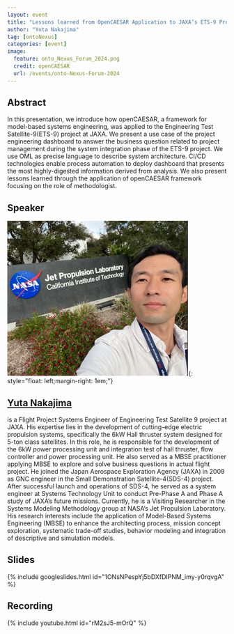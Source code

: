 ```yaml
---
layout: event
title: "Lessons learned from OpenCAESAR Application to JAXA’s ETS-9 Project"
author: "Yuta Nakajima"
tag: [ontoNexus]
categories: [event]
image:
  feature: onto_Nexus_Forum_2024.png
  credit: openCAESAR
  url: /events/onto-Nexus-Forum-2024
---
```


## Abstract

In this presentation, we introduce how openCAESAR, a framework for model-based systems engineering, was applied to the Engineering Test Satellite-9(ETS-9) project at JAXA. We present a use case of the project engineering dashboard to answer the business question related to project management during the system integration phase of the ETS-9 project. We use OML as precise language to describe system architecture. CI/CD technologies enable process automation to deploy dashboard that presents the most highly-digested information derived from analysis. We also present lessons learned through the application of openCAESAR framework focusing on the role of methodologist.

## Speaker

![Yuta Nakajima](img/Nakajima.png){: style="float: left;margin-right: 1em;"}

<h2><a href="mailto:nakajima.yuta@jaxa.jp">Yuta Nakajima</a></h2> is a Flight Project Systems Engineer of Engineering Test Satellite 9 project at JAXA. His expertise lies in the development of cutting-edge electric propulsion systems, specifically the 6kW Hall thruster system designed for 5-ton class satellites. In this role, he is responsible for the development of the 6kW power processing unit and integration test of hall thruster, flow controller and power processing unit. He also served as a MBSE practitioner applying MBSE to explore and solve business questions in actual flight project.
He joined the Japan Aerospace Exploration Agency (JAXA) in 2009 as GNC engineer in the Small Demonstration Satellite-4(SDS-4) project. After successful launch and operations of SDS-4, he served as a system engineer at Systems Technology Unit to conduct Pre-Phase A and Phase A study of JAXA’s future missions.
Currently, he is a Visiting Researcher in the Systems Modeling Methodology group at NASA’s Jet Propulsion Laboratory. His research interests include the application of Model-Based Systems Engineering (MBSE) to enhance the architecting process, mission concept exploration, systematic trade-off studies, behavior modeling and integration of descriptive and simulation models.

## Slides

{% include googleslides.html id="1ONsNPespYj5bDXfDIPNM_imy-y0rqvgA" %}

## Recording

{% include youtube.html id="rM2sJ5-mOrQ" %}